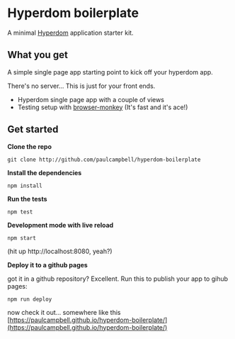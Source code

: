 # Hyperdom boilerplate

A minimal [Hyperdom](https://github.com/featurist/hyperdom "hyperdom") application starter kit.

## What you get

A simple single page app starting point to kick off your hyperdom app.

There's no server... This is just for your front ends.

  * Hyperdom single page app with a couple of views
  * Testing setup with [browser-monkey](https://github.com/featurist/browser-monkey "Browser Monkey") (It's fast and it's ace!)


## Get started

**Clone the repo**

`git clone http://github.com/paulcampbell/hyperdom-boilerplate`

**Install the dependencies**

`npm install`

**Run the tests**

`npm test`

**Development mode with live reload**

`npm start`

(hit up http://localhost:8080, yeah?)

**Deploy it to a github pages**

got it in a github repository? Excellent. Run this to publish your app to gihub pages:

`npm run deploy`

now check it out... somewhere like this [https://paulcampbell.github.io/hyperdom-boilerplate/](https://paulcampbell.github.io/hyperdom-boilerplate/)
